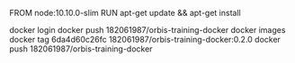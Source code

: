 FROM node:10.10.0-slim
RUN apt-get update && apt-get install

docker login
docker push 182061987/orbis-training-docker
docker images
docker tag 6da4d60c26fc 182061987/orbis-training-docker:0.2.0
docker push 182061987/orbis-training-docker
